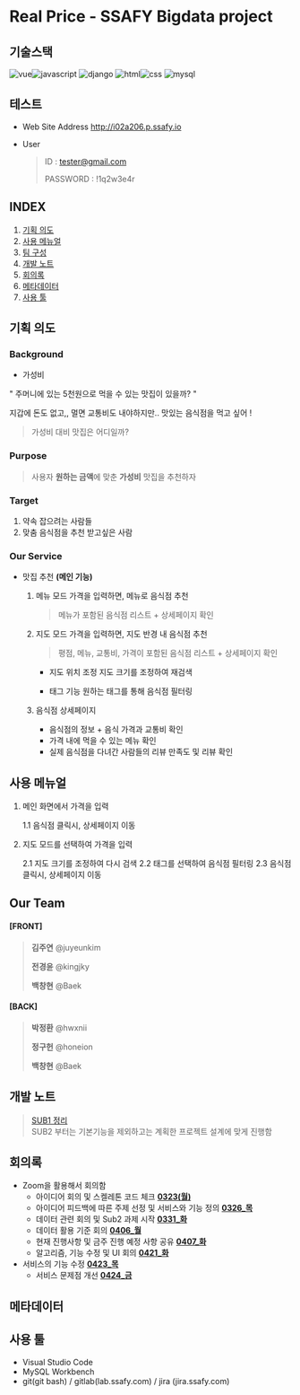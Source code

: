 # **Real Price** - SSAFY Bigdata project 

## **기술스택**

![vue](https://img.shields.io/badge/vue-4.3.0-blue?logo=Vue.js)![javascript](https://img.shields.io/badge/javascript-es6-yellowgreen?logo=javascript)
![django](https://img.shields.io/badge/django-2.2.7-yellow?logo=django)
![html](https://img.shields.io/badge/html-html5-red?logo=html5)![css](https://img.shields.io/badge/css-css3-red?logo=css3)
![mysql](https://img.shields.io/badge/mysql-8.0.19-success?logo=mysql)

## 테스트 

 - Web Site Address
   http://i02a206.p.ssafy.io 

 - User

   > ID : tester@gmail.com  
   >
   > PASSWORD : !1q2w3e4r



## INDEX

1. [기획 의도](#기획-의도)
1. [사용 메뉴얼](#사용-메뉴얼)
1. [팀 구성](#팀-구성)
1. [개발 노트](#개발-노트)
1. [회의록](#회의록)
1. [메타데이터](#메타데이터)
1. [사용 툴](#사용-툴)

## **기획 의도**

 ### Background

- 가성비

" 주머니에 있는 5천원으로 먹을 수 있는 맛집이 있을까? "

지갑에 돈도 없고,, 멀면 교통비도 내야하지만..
맛있는 음식점을 먹고 싶어 !

> 가성비 대비 맛집은 어디일까?



 ###  Purpose

> 사용자 **원하는 금액**에 맞춘 **가성비** 맛집을 추천하자



 ###  Target

1. 약속 잡으려는 사람들
2. 맞춤 음식점을 추천 받고싶은 사람



 ###  Our Service

- 맛집 추천 **(메인 기능)**

  1. 메뉴 모드
     가격을 입력하면, 메뉴로 음식점 추천

     > 메뉴가 포함된 음식점 리스트 + 상세페이지 확인

  2. 지도 모드
     가격을 입력하면, 지도 반경 내 음식점 추천

     > 평점, 메뉴, 교통비, 가격이 포함된 음식점 리스트 + 상세페이지 확인

     - 지도 위치 조정
       지도 크기를 조정하여 재검색

     - 태그 기능
       원하는 태그를 통해 음식점 필터링

  3. 음식점 상세페이지

     - 음식점의 정보 + 음식 가격과 교통비 확인
     - 가격 내에 먹을 수 있는 메뉴 확인
     - 실제 음식점을 다녀간 사람들의 리뷰 만족도 및 리뷰 확인

  




## **사용 메뉴얼**

1. 메인 화면에서 가격을 입력

   1.1 음식점 클릭시, 상세페이지 이동

2. 지도 모드를 선택하여 가격을 입력

   2.1 지도 크기를 조정하여 다시 검색
   2.2 태그를 선택하여 음식점 필터링
   2.3 음식점 클릭시, 상세페이지 이동

   

## **Our Team**

#### [FRONT]

> **김주연** @juyeunkim
>
> **전경윤** @kingjky
>
> **백창현** @Baek

#### [BACK]

> **박정환** @hwxnii
>
> **정구헌** @honeion
>
> **백창현** @Baek

## **개발 노트**


> [SUB1 정리](sub1/SUB1정리.md)  
> SUB2 부터는 기본기능을 제외하고는 계획한 프로젝트 설계에 맞게 진행함

## **회의록**

 - Zoom을 활용해서 회의함
   - 아이디어 회의 및 스켈레톤 코드 체크 **[0323(월)](meetingLog/0323(월).md)**
   - 아이디어 피드백에 따른 주제 선정 및 서비스와 기능 정의 **[0326_목](meetingLog/0326(목).md)**
   - 데이터 관련 회의 및 Sub2 과제 시작 **[0331_화](meetingLog/0331(화).md)**
   - 데이터 활용 기준 회의 **[0406_월](meetingLog/0406(월).md)** 
   - 현재 진행사항 및 금주 진행 예정 사항 공유 **[0407_화](meetingLog/0407(화).md)**
    -  알고리즘, 기능 수정 및 UI 회의 **[0421_화](meetingLog/0421(화).md)**
 -  서비스의 기능 수정  **[0423_목](meetingLog/0423(목).md)**
    -  서비스 문제점 개선 **[0424_금](meetingLog/0424(금).md)**
   

## **메타데이터**



## **사용 툴**

- Visual Studio Code 
- MySQL Workbench
- git(git bash) / gitlab(lab.ssafy.com) / jira (jira.ssafy.com)